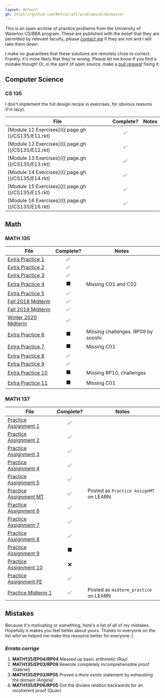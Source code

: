 ```yaml
---
layout: default
gh: https://github.com/RetroCraft/problems/blob/master
---
```


This is an open archive of practice problems from the University of Waterloo CS/BBA program.
These are published with the belief that they are permitted by relevant faculty,
please [contact me](mailto:jahyong@uwaterloo.ca) if they are not and I will take them down.

I make no guarantees that these solutions are remotely close to correct.
Frankly, it's more likely that they're wrong.
Please let me know if you find a mistake though!
Or, in the spirit of open source, make a [pull request](https://github.com/RetroCraft/problems/pulls) fixing it.

## Computer Science

### CS 135

I don't implement the full design recipe in exercises, for obvious reasons (I'm lazy).

| File                                               |     Complete?      | Notes |
| -------------------------------------------------- | :----------------: | ----- |
| [Module 11 Exercises]({{ page.gh }}/CS135/E11.rkt) | :white_check_mark: |       |
| [Module 12 Exercises]({{ page.gh }}/CS135/E12.rkt) | :white_check_mark: |       |
| [Module 13 Exercises]({{ page.gh }}/CS135/E13.rkt) | :white_check_mark: |       |
| [Module 14 Exercises]({{ page.gh }}/CS135/E14.rkt) | :white_check_mark: |       |
| [Module 15 Exercises]({{ page.gh }}/CS135/E15.rkt) | :white_check_mark: |       |
| [Module 16 Exercises]({{ page.gh }}/CS135/E16.rkt) | :white_check_mark: |       |

## Math

### MATH 135

| File                                         |      Complete?       | Notes                               |
| -------------------------------------------- | :------------------: | ----------------------------------- |
| [Extra Practice 1](./MATH135/EP01.pdf)       |  :white_check_mark:  |                                     |
| [Extra Practice 2](./MATH135/EP02.pdf)       |  :white_check_mark:  |                                     |
| [Extra Practice 3](./MATH135/EP03.pdf)       |  :white_check_mark:  |                                     |
| [Extra Practice 4](./MATH135/EP04.pdf)       | :black_large_square: | Missing C01 and C02                 |
| [Extra Practice 5](./MATH135/EP05.pdf)       |  :white_check_mark:  |                                     |
| [Fall 2018 Midterm](./MATH135/MT2018F.pdf)   |  :white_check_mark:  |                                     |
| [Fall 2019 Midterm](./MATH135/MT2019F.pdf)   |  :white_check_mark:  |                                     |
| [Winter 2020 Midterm](./MATH135/MT2020W.pdf) |  :white_check_mark:  |                                     |
| [Extra Practice 6](./MATH135/EP06.pdf)       | :black_large_square: | Missing challenges. RP09 by sooshi. |
| [Extra Practice 7](./MATH135/EP07.pdf)       | :black_large_square: | Missing C01                         |
| [Extra Practice 8](./MATH135/EP08.pdf)       |  :white_check_mark:  |                                     |
| [Extra Practice 9](./MATH135/EP09.pdf)       |  :white_check_mark:  |                                     |
| [Extra Practice 10](./MATH135/EP10.pdf)      | :black_large_square: | Missing RP10, challenges            |
| [Extra Practice 11](./MATH135/EP11.pdf)      | :black_large_square: | Missing C01                         |

### MATH 137

| File                                         |      Complete?       | Notes                                  |
| -------------------------------------------- | :------------------: | -------------------------------------- |
| [Practice Assignment 1](./MATH137/PA01.pdf)  |  :white_check_mark:  |                                        |
| [Practice Assignment 2](./MATH137/PA02.pdf)  |  :white_check_mark:  |                                        |
| [Practice Assignment 3](./MATH137/PA03.pdf)  |  :white_check_mark:  |                                        |
| [Practice Assignment 4](./MATH137/PA04.pdf)  |  :white_check_mark:  |                                        |
| [Practice Assignment 5](./MATH137/PA05.pdf)  |  :white_check_mark:  |                                        |
| [Practice Assignment MT](./MATH137/PAMT.pdf) |  :white_check_mark:  | Posted as `Practice AssignMT` on LEARN |
| [Practice Assignment 6](./MATH137/PA06.pdf)  |  :white_check_mark:  |                                        |
| [Practice Assignment 7](./MATH137/PA07.pdf)  |  :white_check_mark:  |                                        |
| [Practice Assignment 8](./MATH137/PA08.pdf)  |  :white_check_mark:  |                                        |
| [Practice Assignment 9](./MATH137/PA09.pdf)  | :black_large_square: |                                        |
| [Practice Assignment 10](./MATH137/PA10.pdf) |         :x:          |                                        |
| [Practice Assignment FE](./MATH137/PAFE.pdf) |  :white_check_mark:  |                                        |
| [Practice Midterm 1](./MATH137/PM01.pdf)     |  :white_check_mark:  | Posted as `midterm_practice` on LEARN  |

## Mistakes

Because it's motivating or something, here's a list of all of my mistakes.
Hopefully it makes you feel better about yours.
Thanks to everyone on the list who've helped me make this resource better for everyone :)

### _Errata corrige_

1. **MATH135/EP04/RP04** Messed up basic arithmetic (Roy)
2. **MATH135/EP03/RP09** Rewrote completely incomprehensible proof (Gabriel)
3. **MATH135/EP03/RP05** Proved a _there exists_ statement by exhausting the domain (Angela)
4. **MATH135/EP06/RP05** Got the divides relation backwards for an incoherent proof (Quan)
